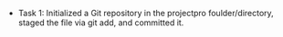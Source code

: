 * Task 1: Initialized a Git repository in the projectpro foulder/directory, staged the file via git add, and committed it.